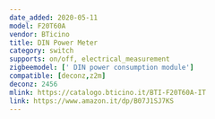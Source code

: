 ```yaml
---
date_added: 2020-05-11
model: F20T60A
vendor: BTicino
title: DIN Power Meter
category: switch
supports: on/off, electrical_measurement
zigbeemodel: [' DIN power consumption module']
compatible: [deconz,z2m]
deconz: 2456
mlink: https://catalogo.bticino.it/BTI-F20T60A-IT
link: https://www.amazon.it/dp/B07J1SJ7KS
---
```

